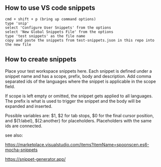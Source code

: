 
## How to use VS code snippets

```
cmd + shift + p (bring up command options)
type 'snip'
select 'Configure User Snippets' from the options
select 'New Global Snippets File' from the options
type 'test snippets' as the file name
copy and paste the snippets from test-snippets.json in this repo into the new file
```

## How to create snippets

Place your test workspace snippets here. Each snippet is defined under a snippet name and has a scope, prefix, body and 
description. Add comma separated ids of the languages where the snippet is applicable in the scope field. 

If scope is left empty or omitted, the snippet gets applied to all languages. The prefix is what is 
used to trigger the snippet and the body will be expanded and inserted. 

Possible variables are: $1, $2 for tab stops, $0 for the final cursor position, and ${1:label}, ${2:another} for placeholders. 
Placeholders with the same ids are connected.

see also:

https://marketplace.visualstudio.com/items?itemName=spoonscen.es6-mocha-snippets

https://snippet-generator.app/
